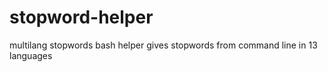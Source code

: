 # stopword-helper
multilang stopwords bash helper gives stopwords from command line in 13 languages
